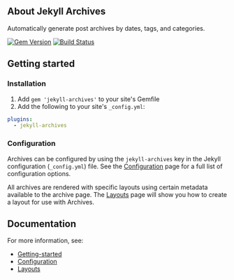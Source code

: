 ## About Jekyll Archives

Automatically generate post archives by dates, tags, and categories.

[![Gem Version](https://badge.fury.io/rb/jekyll-archives.svg)](http://badge.fury.io/rb/jekyll-archives)
[![Build Status](https://travis-ci.org/jekyll/jekyll-archives.svg?branch=master)](https://travis-ci.org/jekyll/jekyll-archives)

## Getting started

### Installation

1. Add `gem 'jekyll-archives'` to your site's Gemfile
2. Add the following to your site's `_config.yml`:

```yml
plugins:
  - jekyll-archives
```

### Configuration

Archives can be configured by using the `jekyll-archives` key in the Jekyll configuration (`_config.yml`) file. See the [Configuration](configuration.md) page for a full list of configuration options.

All archives are rendered with specific layouts using certain metadata available to the archive page. The [Layouts](layouts.md) page will show you how to create a layout for use with Archives.

## Documentation

For more information, see:

* [Getting-started](getting-started.md)
* [Configuration](configuration.md)
* [Layouts](layouts.md)
